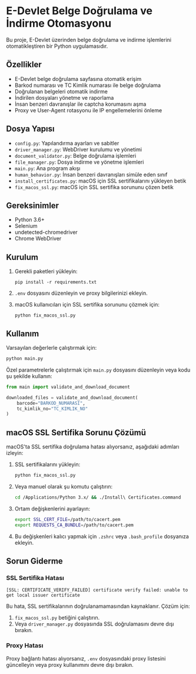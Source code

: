 # E-Devlet Belge Doğrulama ve İndirme Otomasyonu

Bu proje, E-Devlet üzerinden belge doğrulama ve indirme işlemlerini otomatikleştiren bir Python uygulamasıdır.

## Özellikler

- E-Devlet belge doğrulama sayfasına otomatik erişim
- Barkod numarası ve TC Kimlik numarası ile belge doğrulama
- Doğrulanan belgeleri otomatik indirme
- İndirilen dosyaları yönetme ve raporlama
- İnsan benzeri davranışlar ile captcha korumasını aşma
- Proxy ve User-Agent rotasyonu ile IP engellemelerini önleme

## Dosya Yapısı

- `config.py`: Yapılandırma ayarları ve sabitler
- `driver_manager.py`: WebDriver kurulumu ve yönetimi
- `document_validator.py`: Belge doğrulama işlemleri
- `file_manager.py`: Dosya indirme ve yönetme işlemleri
- `main.py`: Ana program akışı
- `human_behavior.py`: İnsan benzeri davranışları simüle eden sınıf
- `install_certificates.py`: macOS için SSL sertifikalarını yükleyen betik
- `fix_macos_ssl.py`: macOS için SSL sertifika sorununu çözen betik

## Gereksinimler

- Python 3.6+
- Selenium
- undetected-chromedriver
- Chrome WebDriver

## Kurulum

1. Gerekli paketleri yükleyin:

   ```
   pip install -r requirements.txt
   ```

2. `.env` dosyasını düzenleyin ve proxy bilgilerinizi ekleyin.

3. macOS kullanıcıları için SSL sertifika sorununu çözmek için:

   ```
   python fix_macos_ssl.py
   ```

## Kullanım

Varsayılan değerlerle çalıştırmak için:

```bash
python main.py
```

Özel parametrelerle çalıştırmak için `main.py` dosyasını düzenleyin veya kodu şu şekilde kullanın:

```python
from main import validate_and_download_document

downloaded_files = validate_and_download_document(
    barcode="BARKOD_NUMARASI",
    tc_kimlik_no="TC_KIMLIK_NO"
)
```

## macOS SSL Sertifika Sorunu Çözümü

macOS'ta SSL sertifika doğrulama hatası alıyorsanız, aşağıdaki adımları izleyin:

1. SSL sertifikalarını yükleyin:

   ```bash
   python fix_macos_ssl.py
   ```

2. Veya manuel olarak şu komutu çalıştırın:

   ```bash
   cd /Applications/Python 3.x/ && ./Install\ Certificates.command
   ```

3. Ortam değişkenlerini ayarlayın:

   ```bash
   export SSL_CERT_FILE=/path/to/cacert.pem
   export REQUESTS_CA_BUNDLE=/path/to/cacert.pem
   ```

4. Bu değişkenleri kalıcı yapmak için `.zshrc` veya `.bash_profile` dosyanıza ekleyin.

## Sorun Giderme

### SSL Sertifika Hatası

```
[SSL: CERTIFICATE_VERIFY_FAILED] certificate verify failed: unable to get local issuer certificate
```

Bu hata, SSL sertifikalarının doğrulanamamasından kaynaklanır. Çözüm için:

1. `fix_macos_ssl.py` betiğini çalıştırın.
2. Veya `driver_manager.py` dosyasında SSL doğrulamasını devre dışı bırakın.

### Proxy Hatası

Proxy bağlantı hatası alıyorsanız, `.env` dosyasındaki proxy listesini güncelleyin veya proxy kullanımını devre dışı bırakın.
